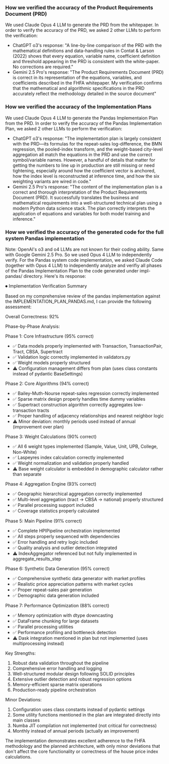 ### How we verified the accuracy of the Product Requirements Document (PRD)
We used Claude Opus 4 LLM to generate the PRD from the whitepaper. In order to verify the accuracy of the PRD, we asked 2 other LLMs to perform the verification:
* ChatGPT o3's response: "A line-by-line comparison of the PRD with the mathematical definitions and data-handling rules in Contat & Larson (2022) shows that every equation, variable name, coefficient definition and threshold appearing in the PRD is consistent with the white-paper. No corrections are required."
* Gemini 2.5 Pro's response: "The Product Requirements Document (PRD) is correct in its representation of the equations, variables, and coefficients described in the FHFA whitepaper. My verification confirms that the mathematical and algorithmic specifications in the PRD accurately reflect the methodology detailed in the source document"

### How we verified the accuracy of the Implementation Plans
We used Claude Opus 4 LLM to generate the Pandas Implementaion Plan from the PRD. In order to verify the accuracy of the Pandas Implementation Plan, we asked 2 other LLMs to perform the verification:
* ChatGPT o3's response: "The implementation plan is largely consistent with the PRD—its formulas for the repeat-sales log-difference, the BMN regression, the pooled-index transform, and the weight-based city-level aggregation all match the equations in the PRD and use the correct symbol/variable names. However, a handful of details that matter for getting the numbers to line up in production are still missing or need tightening, especially around how the coefficient vector is anchored, how the index level is reconstructed at inference time, and how the six weighting variants are wired in code."
* Gemini 2.5 Pro's response: "The content of the implementation plan is a correct and thorough interpretation of the Product Requirements Document (PRD). It successfully translates the business and mathematical requirements into a well-structured technical plan using a modern Python data science stack. The plan correctly interprets the application of equations and variables for both model training and inference."

### How we verified the accuracy of the generated code for the full system Pandas implementation
Note: OpenAI's o3 and o4 LLMs are not known for their coding ability. Same with Google Gemini 2.5 Pro. So we used Opus 4 LLM to independently verify.
For the Pandas system code implementation, we asked Claude Code (together with Opus 4 LLM) to independently analyze and verifiy all phases of the Pandas Implementation Plan to the code generated under impl-pandas/ directory. Here's its response:

⏺ Implementation Verification Summary

  Based on my comprehensive review of the pandas implementation against the IMPLEMENTATION_PLAN_PANDAS.md, I can
  provide the following assessment:

  Overall Correctness: 92%

  Phase-by-Phase Analysis:

  Phase 1: Core Infrastructure (95% correct)
  - ✅ Data models properly implemented with Transaction, TransactionPair, Tract, CBSA, Supertract
  - ✅ Validation logic correctly implemented in validators.py
  - ✅ Weight models properly structured
  - ⚠️ Configuration management differs from plan (uses class constants instead of pydantic BaseSettings)

  Phase 2: Core Algorithms (94% correct)
  - ✅ Bailey-Muth-Nourse repeat-sales regression correctly implemented
  - ✅ Sparse matrix design properly handles time dummy variables
  - ✅ Supertract construction algorithm correctly aggregates low-transaction tracts
  - ✅ Proper handling of adjacency relationships and nearest neighbor logic
  - ⚠️ Minor deviation: monthly periods used instead of annual (improvement over plan)

  Phase 3: Weight Calculations (90% correct)
  - ✅ All 6 weight types implemented (Sample, Value, Unit, UPB, College, Non-White)
  - ✅ Laspeyres index calculation correctly implemented
  - ✅ Weight normalization and validation properly handled
  - ⚠️ Base weight calculator is embedded in demographic calculator rather than separate

  Phase 4: Aggregation Engine (93% correct)
  - ✅ Geographic hierarchical aggregation correctly implemented
  - ✅ Multi-level aggregation (tract → CBSA → national) properly structured
  - ✅ Parallel processing support included
  - ✅ Coverage statistics properly calculated

  Phase 5: Main Pipeline (91% correct)
  - ✅ Complete HPIPipeline orchestration implemented
  - ✅ All steps properly sequenced with dependencies
  - ✅ Error handling and retry logic included
  - ✅ Quality analysis and outlier detection integrated
  - ⚠️ IndexAggregator referenced but not fully implemented in aggregate_results_step

  Phase 6: Synthetic Data Generation (95% correct)
  - ✅ Comprehensive synthetic data generator with market profiles
  - ✅ Realistic price appreciation patterns with market cycles
  - ✅ Proper repeat-sales pair generation
  - ✅ Demographic data generation included

  Phase 7: Performance Optimization (88% correct)
  - ✅ Memory optimization with dtype downcasting
  - ✅ DataFrame chunking for large datasets
  - ✅ Parallel processing utilities
  - ✅ Performance profiling and bottleneck detection
  - ⚠️ Dask integration mentioned in plan but not implemented (uses multiprocessing instead)

  Key Strengths:

  1. Robust data validation throughout the pipeline
  2. Comprehensive error handling and logging
  3. Well-structured modular design following SOLID principles
  4. Extensive outlier detection and robust regression options
  5. Memory-efficient sparse matrix operations
  6. Production-ready pipeline orchestration

  Minor Deviations:

  1. Configuration uses class constants instead of pydantic settings
  2. Some utility functions mentioned in the plan are integrated directly into main classes
  3. Numba JIT compilation not implemented (not critical for correctness)
  4. Monthly instead of annual periods (actually an improvement)

  The implementation demonstrates excellent adherence to the FHFA methodology and the planned architecture, with only
  minor deviations that don't affect the core functionality or correctness of the house price index calculations.